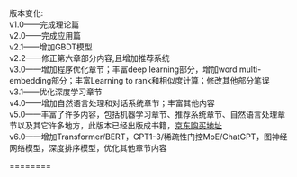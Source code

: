版本变化:<br />
v1.0——完成理论篇<br />
v2.0——完成应用篇<br />
v2.1——增加GBDT模型<br />
v2.2——修正第六章部分内容,且增加推荐系统<br />
v3.0——增加程序优化章节；丰富deep learning部分，增加word multi-embedding部分；丰富Learning to rank和相似度计算；修改其他部分笔误<br />
v3.1——优化深度学习章节<br />
v4.0——增加自然语言处理和对话系统章节；丰富其他内容<br />
v5.0——丰富了许多内容，包括机器学习章节、推荐系统章节、自然语言处理章节以及其它许多地方，此版本已经出版成书籍，[京东购买地址](https://item.jd.com/12310732.html)<br />
v6.0——增加Transformer/BERT，GPT1-3/稀疏性门控MoE/ChatGPT，图神经网络模型，深度排序模型，优化其他章节内容<br />

========
